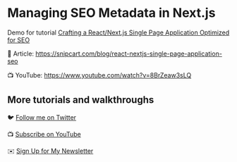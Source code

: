 # Managing SEO Metadata in Next.js

Demo for tutorial [Crafting a React/Next.js Single Page Application Optimized for SEO](https://snipcart.com/blog/react-nextjs-single-page-application-seo)

📝 Article: https://snipcart.com/blog/react-nextjs-single-page-application-seo

📺 YouTube: https://www.youtube.com/watch?v=8BrZeaw3sLQ

## More tutorials and walkthroughs

🐦 [Follow me on Twitter](https://twitter.com/colbyfayock)

📺 [Subscribe on YouTube](https://www.youtube.com/colbyfayock)

✉️ [Sign Up for My Newsletter](https://colbyfayock.com/newsletter)
